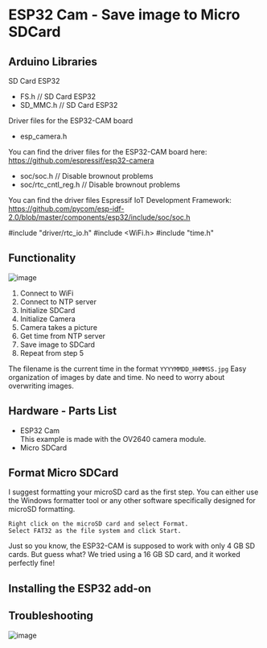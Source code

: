 # ESP32 Cam - Save image to Micro SDCard

## Arduino Libraries
SD Card ESP32<br />
* FS.h             // SD Card ESP32
* SD_MMC.h         // SD Card ESP32

Driver files for the ESP32-CAM board<br />
* esp_camera.h

You can find the driver files for the ESP32-CAM board here:<br />
https://github.com/espressif/esp32-camera


* soc/soc.h           // Disable brownout problems
* soc/rtc_cntl_reg.h  // Disable brownout problems

 You can find the driver files Espressif IoT Development Framework:<br />
 https://github.com/pycom/esp-idf-2.0/blob/master/components/esp32/include/soc/soc.h


#include "driver/rtc_io.h"
#include <WiFi.h>
#include "time.h"

## Functionality
![image](https://user-images.githubusercontent.com/44589560/226575802-6e7793ba-fd1e-4426-a73e-59a2b4ab5273.png)

1. Connect to WiFi
2. Connect to NTP server
3. Initialize SDCard
4. Initialize Camera
5. Camera takes a picture
6. Get time from NTP server
7. Save image to SDCard
8. Repeat from step 5

The filename is the current time in the format `YYYYMMDD_HHMMSS.jpg`
Easy organization of images by date and time.
No need to worry about overwriting images.

## Hardware - Parts List

* ESP32 Cam<br />
This example is made with the OV2640 camera module.
* Micro SDCard

## Format Micro SDCard

I suggest formatting your microSD card as the first step. You can either use the Windows formatter tool or any other software specifically designed for microSD formatting.

    Right click on the microSD card and select Format. 
    Select FAT32 as the file system and click Start.

Just so you know, the ESP32-CAM is supposed to work with only 4 GB SD cards. But guess what? We tried using a 16 GB SD card, and it worked perfectly fine!

## Installing the ESP32 add-on


## Troubleshooting
![image](https://user-images.githubusercontent.com/44589560/226612891-7e416f93-3d54-4b5b-9573-27fd248b6d9a.png)
